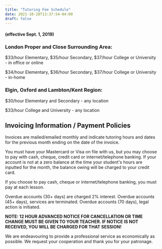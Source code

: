 ```yaml
---
title: "Tutoring Fee Schedule"
date: 2021-10-28T13:37:54-04:00
draft: false
---
```


#### (effective Sept. 1, 2019)
### London Proper and Close Surrounding Area:

$33/hour Elementary, $35/hour Secondary, $37/hour College or University - in office or online

$34/hour Elementary, $36/hour Secondary, $37/hour College or University - in-home

### Elgin, Oxford and Lambton/Kent Region:

$30/hour Elementary and Secondary - any location

$33/hour College and University - any location

## Invoicing Information / Payment Policies
Invoices are mailed/emailed monthly and indicate tutoring hours and dates for the previous month ending on the date of the invoice.

 You must have your Mastercard or Visa on file with us, but you may choose to pay with cash, cheque, credit card or internet/telephone banking. If your account is not at a zero balance at the time your student's hours are inputted for the month, the balance owing will be charged to your credit card.

If you choose to pay cash, cheque or internet/telephone banking, you must pay at each lesson.

Overdue accounts (30+ days) are charged 2% interest. Overdue accounts (45+ days), services are terminated. Overdue accounts (70 days), legal action is initiated.

**NOTE: 12 HOUR ADVANCED NOTICE FOR CANCELLATION OR TIME CHANGE MUST BE GIVEN TO YOUR TEACHER. IF NOTICE IS NOT RECEIVED, YOU WILL BE CHARGED FOR THAT SESSION!**

We are endeavouring to provide a professional service as economically as possible. We request your cooperation and thank you for your patronage.
